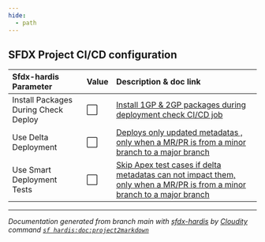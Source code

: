```yaml
---
hide:
  - path
---
```


## SFDX Project CI/CD configuration

| Sfdx-hardis Parameter | Value | Description & doc link |
| :--------- | :---- | :---------- |
| Install Packages During Check Deploy | ⬜ | [Install 1GP & 2GP packages during deployment check CI/CD job](https://sfdx-hardis.cloudity.com/hardis/project/deploy/smart/#packages-installation) |
| Use Delta Deployment | ⬜ | [Deploys only updated metadatas , only when a MR/PR is from a minor branch to a major branch](https://sfdx-hardis.cloudity.com/salesforce-ci-cd-config-delta-deployment/#delta-mode) |
| Use Smart Deployment Tests | ⬜ | [Skip Apex test cases if delta metadatas can not impact them, only when a MR/PR is from a minor branch to a major branch](https://sfdx-hardis.cloudity.com/hardis/project/deploy/smart/#smart-deployments-tests) |

___

_Documentation generated from branch main with [sfdx-hardis](https://sfdx-hardis.cloudity.com) by [Cloudity](https://cloudity.com) command [`sf hardis:doc:project2markdown`](https://sfdx-hardis.cloudity.com/hardis/doc/project2markdown/)_
